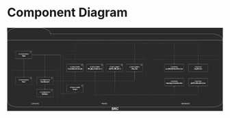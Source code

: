 # Component Diagram

<img src="https://raw.githubusercontent.com/sezRR/hrms-frontend/main/public/assets/readme-images/hrms-frontend.png">
